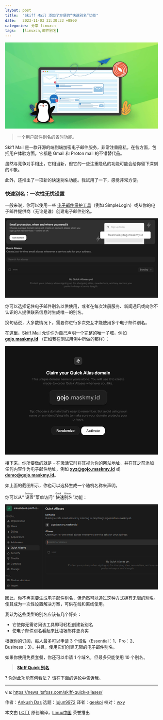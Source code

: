 ```yaml
---
layout: post
title:	"Skiff Mail 添加了方便的“快速别名”功能"
date:	2023-11-03 22:30:33 +0800 
categories:	分享 linuxcn 
tags:	[linuxcn,邮件别名]
---
```



![](/Asserts/Images/album/202311/03/222957cr3rujs9rvxjm9x7.jpg)



> 
> 一个用户邮件别名的省时功能。
> 
> 
> 


Skiff Mail 是一款开源的端到端加密电子邮件服务，非常注重隐私。在各方面，包括用户体验方面，它都是 Gmail 和 Proton mail 的不错替代品。


虽然与竞争对手相比，它相当新，但它的一些注重隐私的功能可能会给你留下深刻的印象。


此外，还推出了一项新的快速别名功能。我试用了一下，感觉非常方便。


### 快速别名：一次性无忧设置


一般来说，你可以使用一些 [电子邮件保护工具](https://itsfoss.com/protect-email-address/)（例如 SimpleLogin）或从你的电子邮件提供商（无论是谁）创建电子邮件别名。


![](/Asserts/Images/album/202311/03/223034ij8ezs0es8l190s1.jpg)


你可以选择记住电子邮件别名以供使用，或者在每次注册服务、新闻通讯或向你不认识的人提供联系信息时生成唯一的别名。


换句话说，大多数情况下，需要你进行多次交互才能使用多个电子邮件别名。


在这里，[Skiff Mail](https://skiff.com/mail) 允许你为自己声明一个完整的唯一子域，例如 **[gojo.maskmy.id](http://gojo.maskmy.id)** （正如我在测试用例中所做的那样）：


![](/Asserts/Images/album/202311/03/223034o5tzhk07tby48y0q.jpg)


接下来，你所要做的就是 – 在激活它时将其视为你的网站地址，并在其之前添加任何内容作为电子邮件地址，例如 **[xyz@gojo.maskmy.id](https://news.itsfoss.com/cdn-cgi/l/email-protection)** 或 **[demo@gojo.maskmy.id](https://news.itsfoss.com/cdn-cgi/l/email-protection)**。


如上面的截图所示，你也可以选择生成一个随机名称来声明。


你可以从“<ruby> 设置 <rt>  Settings </rt></ruby>”菜单访问“<ruby> 快速别名 <rt>  Quick Aliases </rt></ruby>”功能：


![](/Asserts/Images/album/202311/03/223035rkv7h5k5pw74cahq.png)


因此，你不再需要生成电子邮件别名，但仍然可以通过这种方式拥有无限的别名。使其成为一次性设置解决方案，可供在线和离线使用。


我认为这些类型的别名应该有几个好处：


* 它使你无需访问该工具即可轻松创建新别名
* 使电子邮件别名看起来比垃圾邮件更真实


根据你的订阅，每人最多可以申请 3 个域名（Essential：1、Pro：2、Business：3）。并且，使用它们创建无限的电子邮件别名。


如果你使用免费套餐，你还可以申请 1 个域名，但最多只能使用 10 个别名。



> 
> **[Skiff Quick 别名](https://skiff.com/quick-alias)**
> 
> 
> 


? 你对此功能有何看法？ 请在下面的评论中告诉我。




---


via: <https://news.itsfoss.com/skiff-quick-aliases/>


作者：[Ankush Das](https://news.itsfoss.com/author/ankush/) 选题：[lujun9972](https://github.com/lujun9972) 译者：[geekpi](https://github.com/geekpi) 校对：[wxy](https://github.com/wxy)


本文由 [LCTT](https://github.com/LCTT/TranslateProject) 原创编译，[Linux中国](https://linux.cn/) 荣誉推出
